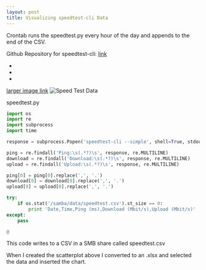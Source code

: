 ```yaml
---
layout: post
title: Visualizing speedtest-cli Data
---
```



Crontab runs the speedtest.py every hour of the day and appends to the end of the CSV.

Github Repository for speedtest-cli: [link](https://github.com/sivel/speedtest-cli)

-

-

-

[larger image link](https://i.imgur.com/3MDFtva.png)
![Speed Test Data](https://i.imgur.com/3MDFtva.png)

speedtest.py

```python
import os
import re
import subprocess
import time

response = subprocess.Popen('speedtest-cli --simple', shell=True, stdout=subprocess.PIPE).stdout.read()

ping = re.findall('Ping:\s(.*?)\s', response, re.MULTILINE)
download = re.findall('Download:\s(.*?)\s', response, re.MULTILINE)
upload = re.findall('Upload:\s(.*?)\s', response, re.MULTILINE)

ping[0] = ping[0].replace(',', '.')
download[0] = download[0].replace(',', '.')
upload[0] = upload[0].replace(',', '.')

try:
    if os.stat('/samba/data/speedtest.csv').st_size == 0:
        print 'Date,Time,Ping (ms),Download (Mbit/s),Upload (Mbit/s)'
except:
    pass

@

```

This code writes to a CSV in a SMB share called speedtest.csv

When I created the scatterplot above I converted to an .xlsx and selected the data and inserted the chart.
